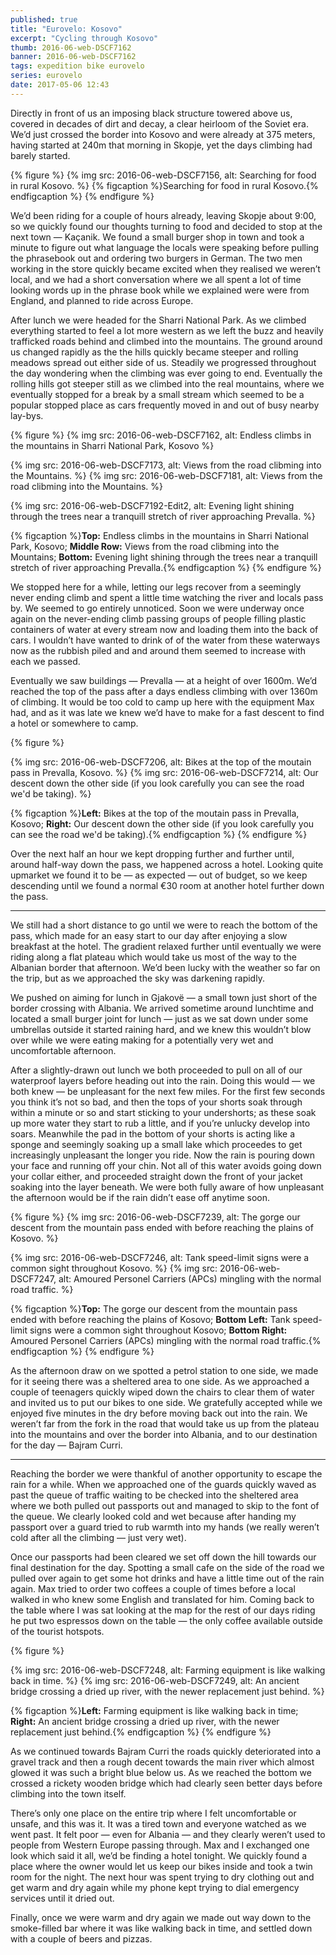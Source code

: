 ```yaml
---
published: true
title: "Eurovelo: Kosovo"
excerpt: "Cycling through Kosovo"
thumb: 2016-06-web-DSCF7162
banner: 2016-06-web-DSCF7162
tags: expedition bike eurovelo
series: eurovelo
date: 2017-05-06 12:43
---
```


Directly in front of us an imposing black structure towered above us, covered in decades of dirt and decay, a clear heirloom of the Soviet era. We’d just crossed the border into Kosovo and were already at 375 meters, having started at 240m that morning in Skopje, yet the days climbing had barely started. 

{% figure %}
  {% img src: 2016-06-web-DSCF7156, alt: Searching for food in rural Kosovo. %}
  {% figcaption %}Searching for food in rural Kosovo.{% endfigcaption %}
{% endfigure %}

We’d been riding for a couple of hours already, leaving Skopje about 9:00, so we quickly found our thoughts turning to food and decided to stop at the next town — Kaçanik. We found a small burger shop in town and took a minute to figure out what language the locals were speaking before pulling the phrasebook out and ordering two burgers in German. The two men working in the store quickly became excited when they realised we weren’t local, and we had a short conversation where we all spent a lot of time looking words up in the phrase book while we explained were were from England, and planned to ride across Europe. 

After lunch we were headed for the Sharri National Park. As we climbed everything started to feel a lot more western as we left the buzz and heavily trafficked roads behind and climbed into the mountains. The ground around us changed rapidly as the the hills quickly became steeper and rolling meadows spread out either side of us. Steadily we progressed throughout the day wondering when the climbing was ever going to end. Eventually the rolling hills got steeper still as we climbed into the real mountains, where we eventually stopped for a break by a small stream which seemed to be a popular stopped place as cars frequently moved in and out of busy nearby lay-bys. 

{% figure %}
  {% img src: 2016-06-web-DSCF7162, alt: Endless climbs in the mountains in Sharri National Park, Kosovo %}

  <div class="row pair">
    {% img src: 2016-06-web-DSCF7173, alt: Views from the road clibming into the Mountains. %}
    {% img src: 2016-06-web-DSCF7181, alt: Views from the road clibming into the Mountains. %}
  </div>

  {% img src: 2016-06-web-DSCF7192-Edit2, alt: Evening light shining through the trees near a tranquill stretch of river approaching Prevalla. %}

  {% figcaption %}**Top:** Endless climbs in the mountains in Sharri National Park, Kosovo; **Middle Row:** Views from the road clibming into the Mountains; **Bottom:** Evening light shining through the trees near a tranquill stretch of river approaching Prevalla.{% endfigcaption %}
{% endfigure %}

We stopped here for a while, letting our legs recover from a seemingly never ending climb and spent a little time watching the river and locals pass by. We seemed to go entirely unnoticed. Soon we were underway once again on the never-ending climb passing groups of people filling plastic containers of water at every stream now and loading them into the back of cars. I wouldn’t have wanted to drink of of the water from these waterways now as the rubbish piled and and around them seemed to increase with each we passed. 

Eventually we saw buildings — Prevalla — at a height of over 1600m. We’d reached the top of the pass after a days endless climbing with over 1360m of climbing. It would be too cold to camp up here with the equipment Max had, and as it was late we knew we’d have to make for a fast descent to find a hotel or somewhere to camp. 

{% figure %}
  <div class="row pair">
    {% img src: 2016-06-web-DSCF7206, alt: Bikes at the top of the moutain pass in Prevalla, Kosovo.  %}
    {% img src: 2016-06-web-DSCF7214, alt: Our descent down the other side (if you look carefully you can see the road we'd be taking).  %}
  </div>

  {% figcaption %}**Left:** Bikes at the top of the moutain pass in Prevalla, Kosovo; **Right:** Our descent down the other side (if you look carefully you can see the road we'd be taking).{% endfigcaption %}
{% endfigure %}

Over the next half an hour we kept dropping further and further until, around half-way down the pass, we happened across a hotel. Looking quite upmarket we found it to be — as expected — out of budget, so we keep descending until we found a normal €30 room at another hotel further down the pass. 

---

We still had a short distance to go until we were to reach the bottom of the pass, which made for an easy start to our day after enjoying a slow breakfast at the hotel. The gradient relaxed further until eventually we were riding along a flat plateau which would take us most of the way to the Albanian border that afternoon. We’d been lucky with the weather so far on the trip, but as we approached the sky was darkening rapidly. 

We pushed on aiming for lunch in Gjakovë — a small town just short of the border crossing with Albania. We arrived sometime around lunchtime and located a small burger joint for lunch — just as we sat down under some umbrellas outside it started raining hard, and we knew this wouldn’t blow over while we were eating making for a potentially very wet and uncomfortable afternoon. 

After a slightly-drawn out lunch we both proceeded to pull on all of our waterproof layers before heading out into the rain. Doing this would — we both knew — be unpleasant for the next few miles. For the first few seconds you think it’s not so bad, and then the tops of your shorts soak through within a minute or so and start sticking to your undershorts; as these soak up more water they start to rub a little, and if you’re unlucky develop into soars. Meanwhile the pad in the bottom of your shorts is acting like a sponge and seemingly soaking up a small lake which proceedes to get increasingly unpleasant the longer you ride. Now the rain is pouring down your face and running off your chin. Not all of this water avoids going down your collar either, and proceeded straight down the front of your jacket soaking into the layer beneath. We were both fully aware of how unpleasant the afternoon would be if the rain didn’t ease off anytime soon. 

{% figure %}
  {% img src: 2016-06-web-DSCF7239, alt: The gorge our descent from the mountain pass ended with before reaching the plains of Kosovo.  %}

  <div class="row pair">
    {% img src: 2016-06-web-DSCF7246, alt: Tank speed-limit signs were a common sight throughout Kosovo.  %}
    {% img src: 2016-06-web-DSCF7247, alt: Amoured Personel Carriers (APCs) mingling with the normal road traffic.  %}
  </div>

  {% figcaption %}**Top:** The gorge our descent from the mountain pass ended with before reaching the plains of Kosovo; **Bottom Left:** Tank speed-limit signs were a common sight throughout Kosovo; **Bottom Right:** Amoured Personel Carriers (APCs) mingling with the normal road traffic.{% endfigcaption %}
{% endfigure %}

As the afternoon draw on we spotted a petrol station to one side, we made for it seeing there was a sheltered area to one side. As we approached a couple of teenagers quickly wiped down the chairs to clear them of water and invited us to put our bikes to one side. We gratefully accepted while we enjoyed five minutes in the dry before moving back out into the rain. We weren’t far from the fork in the road that would take us up from the plateau into the mountains and over the border into Albania, and to our destination for the day — Bajram Curri. 

---

Reaching the border we were thankful of another opportunity to escape the rain for a while. When we approached one of the guards quickly waved as past the queue of traffic waiting to be checked into the sheltered area where we both pulled out passports out and managed to skip to the font of the queue. We clearly looked cold and wet because after handing my passport over a guard tried to rub warmth into my hands (we really weren’t cold after all the climbing — just very wet). 

Once our passports had been cleared we set off down the hill towards our final destination for the day. Spotting a small cafe on the side of the road we pulled over again to get some hot drinks and have a little time out of the rain again. Max tried to order two coffees a couple of times before a local walked in who knew some English and translated for him. Coming back to the table where I was sat looking at the map for the rest of our days riding he put two espressos down on the table — the only coffee available outside of the tourist hotspots. 

{% figure %}
  <div class="row pair">
    {% img src: 2016-06-web-DSCF7248, alt: Farming equipment is like walking back in time. %}
    {% img src: 2016-06-web-DSCF7249, alt: An ancient bridge crossing a dried up river, with the newer replacement just behind. %}
  </div>

  {% figcaption %}**Left:** Farming equipment is like walking back in time; **Right:** An ancient bridge crossing a dried up river, with the newer replacement just behind.{% endfigcaption %}
{% endfigure %}

As we continued towards Bajram Curri the roads quickly deteriorated into a gravel track and then a rough decent towards the main river which almost glowed it was such a bright blue below us. As we reached the bottom we crossed a rickety wooden bridge which had clearly seen better days before climbing into the town itself. 

There’s only one place on the entire trip where I felt uncomfortable or unsafe, and this was it. It was a tired town and everyone watched as we went past. It felt poor — even for Albania — and they clearly weren’t used to people from Western Europe passing through. Max and I exchanged one look which said it all, we’d be finding a hotel tonight. We quickly found a place where the owner would let us keep our bikes inside and took a twin room for the night. The next hour was spent trying to dry clothing out and get warm and dry again while my phone kept trying to dial emergency services until it dried out. 

Finally, once we were warm and dry again we made out way down to the smoke-filled bar where it was like walking back in time, and settled down with a couple of beers and pizzas. 